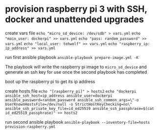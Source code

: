 # provision raspberry pi 3 with SSH, docker and unattended upgrades

create vars file
`echo "micro_sd_device: /dev/sdb" > vars.yml`
`echo "main_user: dockerpi" >> vars.yml`
`echo "pass: random_password" >> vars.yml`
`echo "local_user: tehwolf" >> vars.yml`
`echo "raspberry_ip: ip_address" >> vars.yml`

run first ansible playbook
`ansible-playbook prepare-image.yml -K`

The playbook will write the raspberry pi image to `micro_sd_device` and generate an ssh key for use once the second playbook has completed

boot up the raspberry pi to get its ip address

create hosts file
`echo "[raspberry_pi]" > hosts2`
`echo "dockerpi ansible_ssh_host=ip_address ansible_user=dockerpi ansible_password=random_password ansible_ssh_common_args=\"-o UserKnownHostsFile=/dev/null -o StrictHostKeyChecking=no\" ansible_ssh_private_key_file=id_ed25519 ansible_ssh_passphrase=$(cat id_ed25519_passphrase)" >> hosts2`

run second ansible playbook
`ansible-playbook --inventory-file=hosts provision-raspberry.yml`
